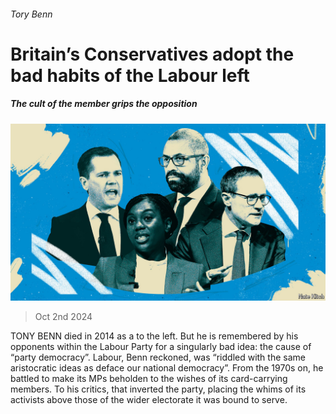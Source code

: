 ###### Tory Benn

# Britain’s Conservatives adopt the bad habits of the Labour left 

##### The cult of the member grips the opposition 

![image](images/20241005_BRD001.jpg) 

> Oct 2nd 2024 

TONY BENN died in 2014 as a  to the left. But he is remembered by his opponents within the Labour Party for a singularly bad idea: the cause of “party democracy”. Labour, Benn reckoned, was “riddled with the same aristocratic ideas as deface our national democracy”. From the 1970s on, he battled to make its MPs beholden to the wishes of its card-carrying members. To his critics, that inverted the party, placing the whims of its activists above those of the wider electorate it was bound to serve. 

